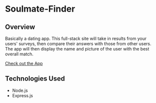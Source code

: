 # Soulmate-Finder

## Overview
Basically a dating app. This full-stack site will take in results from your users' surveys, then compare their answers with those from other users. The app will then display the name and picture of the user with the best overall match.

[Check out the App](https://protected-lake-28319.herokuapp.com/)

## Technologies Used
- Node.js
- Express.js
